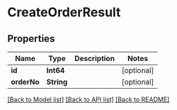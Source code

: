 # CreateOrderResult

## Properties
Name | Type | Description | Notes
------------ | ------------- | ------------- | -------------
**id** | **Int64** |  | [optional] 
**orderNo** | **String** |  | [optional] 

[[Back to Model list]](../README.md#documentation-for-models) [[Back to API list]](../README.md#documentation-for-api-endpoints) [[Back to README]](../README.md)


